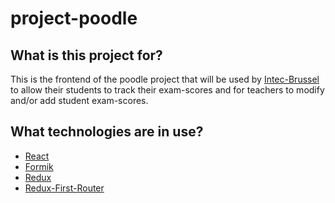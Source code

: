 # project-poodle

## What is this project for?

This is the frontend of the poodle project that will be used by [Intec-Brussel](http://intecbrussel.be/)
to allow their students to track their exam-scores and for teachers to modify and/or add student exam-scores.

## What technologies are in use?

- [React](https://github.com/facebook/create-react-app#readme)
- [Formik](https://jaredpalmer.com/formik/)
- [Redux](https://redux.js.org/)
- [Redux-First-Router](https://github.com/faceyspacey/redux-first-router#readme)
